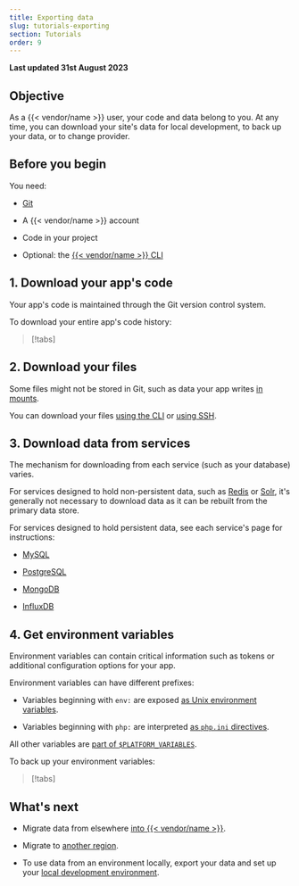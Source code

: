 ```yaml
---
title: Exporting data
slug: tutorials-exporting
section: Tutorials
order: 9
---
```


**Last updated 31st August 2023**



## Objective  

As a {{< vendor/name >}} user, your code and data belong to you.
At any time, you can download your site's data for local development, to back up your data, or to change provider.

## Before you begin

You need:

- [Git](https://git-scm.com/downloads)

- A {{< vendor/name >}} account

- Code in your project

- Optional: the [{{< vendor/name >}} CLI](../administration/cli/_index.md)


## 1. Download your app's code

Your app's code is maintained through the Git version control system.

To download your entire app's code history:

> [!tabs]      

## 2. Download your files

Some files might not be stored in Git,
such as data your app writes [in mounts](../create-apps/app-reference.md#mounts).

You can download your files [using the CLI](../development/file-transfer.md#transfer-files-using-the-cli) or [using SSH](../development/file-transfer.md#transfer-files-using-an-ssh-client).

## 3. Download data from services

The mechanism for downloading from each service (such as your database) varies.

For services designed to hold non-persistent data, such as [Redis](../add-services/redis.md) or [Solr](../add-services/solr.md),
it's generally not necessary to download data as it can be rebuilt from the primary data store.

For services designed to hold persistent data, see each service's page for instructions:

- [MySQL](../add-services/mysql/_index.md#exporting-data)

- [PostgreSQL](../add-services/postgresql.md#exporting-data)

- [MongoDB](../add-services/mongodb.md#exporting-data)

- [InfluxDB](../add-services/influxdb.md#export-data)


## 4. Get environment variables

Environment variables can contain critical information such as tokens or additional configuration options for your app.

Environment variables can have different prefixes:

- Variables beginning with `env:` are exposed [as Unix environment variables](../development/variables/_index.md#top-level-environment-variables).

- Variables beginning with `php:` are interpreted [as `php.ini` directives](../development/variables/_index.md#php-specific-variables).


All other variables are [part of `$PLATFORM_VARIABLES`](../development/variables/use-variables.md#use-provided-variables).

To back up your environment variables:

> [!tabs]      

## What's next

- Migrate data from elsewhere [into {{< vendor/name >}}](./migrating.md).

- Migrate to [another region](../projects/region-migration.md).

- To use data from an environment locally, export your data and set up your [local development environment](../development/local/_index.md).

